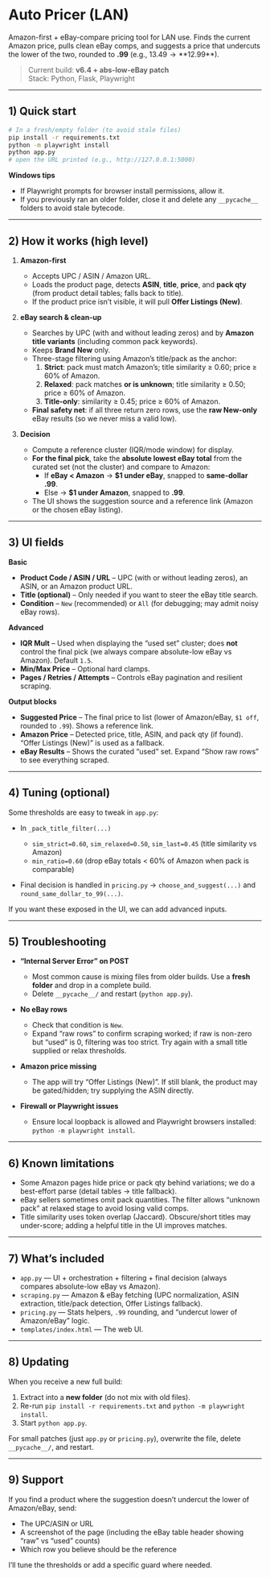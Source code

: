 # Auto Pricer (LAN)

Amazon-first + eBay-compare pricing tool for LAN use. Finds the current Amazon price, pulls clean eBay comps, and suggests a price that undercuts the lower of the two, rounded to **.99** (e.g., $13.49 → **$12.99**).

> Current build: **v6.4 + abs-low-eBay patch**  
> Stack: Python, Flask, Playwright

---

## 1) Quick start

```bash
# In a fresh/empty folder (to avoid stale files)
pip install -r requirements.txt
python -m playwright install
python app.py
# open the URL printed (e.g., http://127.0.0.1:5000)
```

**Windows tips**
- If Playwright prompts for browser install permissions, allow it.
- If you previously ran an older folder, close it and delete any `__pycache__` folders to avoid stale bytecode.

---

## 2) How it works (high level)

1. **Amazon-first**  
   - Accepts UPC / ASIN / Amazon URL.  
   - Loads the product page, detects **ASIN**, **title**, **price**, and **pack qty** (from product detail tables; falls back to title).  
   - If the product price isn’t visible, it will pull **Offer Listings (New)**.

2. **eBay search & clean-up**  
   - Searches by UPC (with and without leading zeros) and by **Amazon title variants** (including common pack keywords).  
   - Keeps **Brand New** only.  
   - Three-stage filtering using Amazon’s title/pack as the anchor:  
     1) **Strict**: pack must match Amazon’s; title similarity ≥ 0.60; price ≥ 60% of Amazon.  
     2) **Relaxed**: pack matches **or is unknown**; title similarity ≥ 0.50; price ≥ 60% of Amazon.  
     3) **Title-only**: similarity ≥ 0.45; price ≥ 60% of Amazon.  
   - **Final safety net**: if all three return zero rows, use the **raw New-only** eBay results (so we never miss a valid low).

3. **Decision**  
   - Compute a reference cluster (IQR/mode window) for display.  
   - **For the final pick**, take the **absolute lowest eBay total** from the curated set (not the cluster) and compare to Amazon:  
     - If **eBay < Amazon** → **$1 under eBay**, snapped to **same-dollar .99**.  
     - Else → **$1 under Amazon**, snapped to **.99**.  
   - The UI shows the suggestion source and a reference link (Amazon or the chosen eBay listing).

---

## 3) UI fields

**Basic**
- **Product Code / ASIN / URL** – UPC (with or without leading zeros), an ASIN, or an Amazon product URL.
- **Title (optional)** – Only needed if you want to steer the eBay title search.
- **Condition** – `New` (recommended) or `All` (for debugging; may admit noisy eBay rows).

**Advanced**
- **IQR Mult** – Used when displaying the “used set” cluster; does **not** control the final pick (we always compare absolute-low eBay vs Amazon). Default `1.5`.
- **Min/Max Price** – Optional hard clamps.
- **Pages / Retries / Attempts** – Controls eBay pagination and resilient scraping.

**Output blocks**
- **Suggested Price** – The final price to list (lower of Amazon/eBay, `$1 off`, rounded to `.99`). Shows a reference link.
- **Amazon Price** – Detected price, title, ASIN, and pack qty (if found). “Offer Listings (New)” is used as a fallback.
- **eBay Results** – Shows the curated “used” set. Expand “Show raw rows” to see everything scraped.

---

## 4) Tuning (optional)

Some thresholds are easy to tweak in `app.py`:

- In `_pack_title_filter(...)`  
  - `sim_strict=0.60`, `sim_relaxed=0.50`, `sim_last=0.45` (title similarity vs Amazon)  
  - `min_ratio=0.60` (drop eBay totals < 60% of Amazon when pack is comparable)

- Final decision is handled in `pricing.py` → `choose_and_suggest(...)` and `round_same_dollar_to_99(...)`.

If you want these exposed in the UI, we can add advanced inputs.

---

## 5) Troubleshooting

- **“Internal Server Error” on POST**  
  - Most common cause is mixing files from older builds. Use a **fresh folder** and drop in a complete build.  
  - Delete `__pycache__/` and restart (`python app.py`).

- **No eBay rows**  
  - Check that condition is `New`.  
  - Expand “raw rows” to confirm scraping worked; if raw is non-zero but “used” is 0, filtering was too strict. Try again with a small title supplied or relax thresholds.

- **Amazon price missing**  
  - The app will try “Offer Listings (New)”. If still blank, the product may be gated/hidden; try supplying the ASIN directly.

- **Firewall or Playwright issues**  
  - Ensure local loopback is allowed and Playwright browsers installed: `python -m playwright install`.

---

## 6) Known limitations

- Some Amazon pages hide price or pack qty behind variations; we do a best-effort parse (detail tables → title fallback).
- eBay sellers sometimes omit pack quantities. The filter allows “unknown pack” at relaxed stage to avoid losing valid comps.
- Title similarity uses token overlap (Jaccard). Obscure/short titles may under-score; adding a helpful title in the UI improves matches.

---

## 7) What’s included

- `app.py` — UI + orchestration + filtering + final decision (always compares absolute-low eBay vs Amazon).  
- `scraping.py` — Amazon & eBay fetching (UPC normalization, ASIN extraction, title/pack detection, Offer Listings fallback).  
- `pricing.py` — Stats helpers, `.99` rounding, and “undercut lower of Amazon/eBay” logic.  
- `templates/index.html` — The web UI.

---

## 8) Updating

When you receive a new full build:
1) Extract into a **new folder** (do not mix with old files).  
2) Re-run `pip install -r requirements.txt` and `python -m playwright install`.  
3) Start `python app.py`.

For small patches (just `app.py` or `pricing.py`), overwrite the file, delete `__pycache__/`, and restart.

---

## 9) Support

If you find a product where the suggestion doesn’t undercut the lower of Amazon/eBay, send:
- The UPC/ASIN or URL
- A screenshot of the page (including the eBay table header showing “raw” vs “used” counts)
- Which row you believe should be the reference

I’ll tune the thresholds or add a specific guard where needed.
